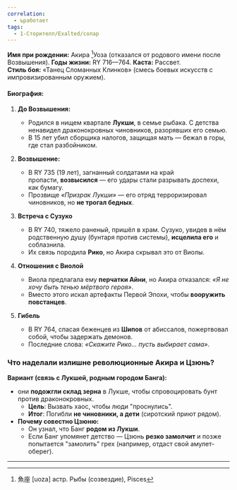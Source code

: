 ```yaml
---
correlation:
  - ъработает
tags:
  - 1-Сторителл/Exalted/солар
---
```

**Имя при рождении:** Акира [^1]Уоза (отказался от родового имени после Возвышения). 
**Годы жизни:** RY 716—764. 
**Каста:** Рассвет.  
**Стиль боя:** «Танец Сломанных Клинков» (смесь боевых искусств с импровизированным оружием).

#### **Биография:**

1. **До Возвышения:**
    - Родился в нищем квартале **Лукши**, в семье рыбака. С детства ненавидел драконокровных чиновников, разорявших его семью.
    - В 15 лет убил сборщика налогов, защищая мать — бежал в горы, где стал разбойником.

2. **Возвышение:**
    - В RY 735 (19 лет), загнанный солдатами на край пропасти, **возвысился** — его удары стали разрывать доспехи, как бумагу.
    - Прозвище _«Призрак Лукши»_ — его отряд терроризировал чиновников, но **не трогал бедных**.

3. **Встреча с Сузуко**
    - В RY 740, тяжело раненый, пришёл в храм. Сузуко, увидев в нём родственную душу (бунтаря против системы), **исцелила его** и соблазнила.
    - Их связь породила **Рико**, но Акира скрывал это от Виолы.

4. **Отношения с Виолой**
    - Виола предлагала ему **перчатки Айни**, но Акира отказался: _«Я не хочу быть тенью мёртвого героя»_.
    - Вместо этого искал артефакты Первой Эпохи, чтобы **вооружить повстанцев**.
 
5. **Гибель**
    - В RY 764, спасая беженцев из **Шипов** от абиссалов, пожертвовал собой, чтобы задержать демонов.
    - Последние слова: _«Скажите Рико… пусть выбирает сама»_.



### Что наделали излишне революционные Акира и Цзюнь?

**Вариант (связь с Лукшей, родным городом Банга):**
- они **подожгли склад зерна** в Лукше, чтобы спровоцировать бунт против драконокровных.
    - **Цель**: Вызвать хаос, чтобы люди "проснулись".
    - **Итог**: Погибли **не чиновники, а дети** (сиротский приют рядом).
- **Почему совестно Цзюню:**
    - Он узнал, что Банг **родом из Лукши**.
    - Если Банг упомянет детство — Цзюнь **резко замолчит** и позже попытается "замолить" грех (например, отдаст свой амулет-оберег).
---

[^1]: 魚座 [uoza] астр. Рыбы (созвездие), Pisces
